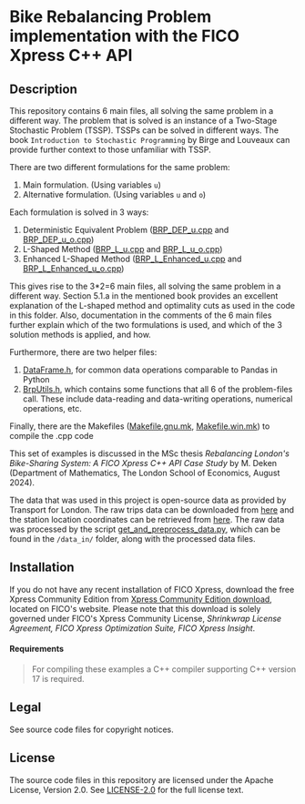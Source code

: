 # Bike Rebalancing Problem implementation with the FICO Xpress C++ API

## Description
This repository contains 6 main files, all solving the same problem in a different way.
The problem that is solved is an instance of a Two-Stage Stochastic Problem (TSSP).
TSSPs can be solved in different ways. The book `Introduction to Stochastic Programming`
by Birge and Louveaux can provide further context to those unfamiliar with TSSP.

There are two different formulations for the same problem:
1. Main formulation. (Using variables `u`)
2. Alternative formulation. (Using variables `u` and `o`)

Each formulation is solved in 3 ways:
1. Deterministic Equivalent Problem ([BRP_DEP_u.cpp](BRP_DEP_u.cpp) and [BRP_DEP_u_o.cpp](BRP_DEP_u_o.cpp))
2. L-Shaped Method ([BRP_L_u.cpp](BRP_L_u.cpp) and [BRP_L_u_o.cpp](BRP_L_u_o.cpp))
3. Enhanced L-Shaped Method ([BRP_L_Enhanced_u.cpp](BRP_L_Enhanced_u.cpp) and [BRP_L_Enhanced_u_o.cpp](BRP_L_Enhanced_u_o.cpp))

This gives rise to the 3*2=6 main files, all solving the same problem in a different way.
Section 5.1.a in the mentioned book provides an excellent explanation of the L-shaped method
and optimality cuts as used in the code in this folder. Also, documentation in the comments
of the 6 main files further explain which of the two formulations is used, and which of the
3 solution methods is applied, and how.

Furthermore, there are two helper files:
1. [DataFrame.h](DataFrame.h), for common data operations comparable to Pandas in Python
2. [BrpUtils.h](BrpUtils.h), which contains some functions that all 6 of the problem-files call.
        These include data-reading and data-writing operations, numerical operations, etc.

Finally, there are the Makefiles ([Makefile.gnu.mk](Makefile.gnu.mk), [Makefile.win.mk](Makefile.win.mk)) to compile the .cpp code

This set of examples is discussed in the MSc thesis _Rebalancing London's Bike-Sharing System: A FICO Xpress C++ API Case Study_ by M. Deken (Department of Mathematics, The London School of Economics, August 2024).

The data that was used in this project is open-source data as provided by Transport for London.
The raw trips data can be downloaded from [here](https://cycling.data.tfl.gov.uk/) and the station
location coordinates can be retrieved from [here](https://tfl.gov.uk/tfl/syndication/feeds/cycle-hire/livecyclehireupdates.xml).
The raw data was processed by the script [get_and_preprocess_data.py](data_in/get_and_preprocess_data.py), which can be found in
the `/data_in/` folder, along with the processed data files.


## Installation
If you do not have any recent installation of FICO Xpress, download the free Xpress Community Edition from [Xpress Community Edition download](https://content.fico.com/xpress-optimization-community-license), located on FICO's website. Please note that this download is solely governed under FICO's Xpress Community License, *Shrinkwrap License Agreement, FICO Xpress Optimization Suite, FICO Xpress Insight*.

#### Requirements
> For compiling these examples a C++ compiler supporting C++ version 17 is required.

## Legal

See source code files for copyright notices.

## License

The source code files in this repository are licensed under the Apache License, Version 2.0. See [LICENSE-2.0](https://www.apache.org/licenses/LICENSE-2.0) for the full license text.

